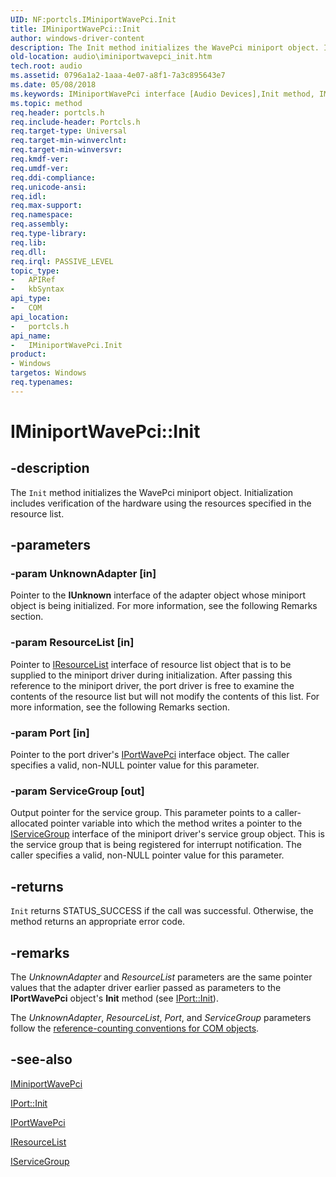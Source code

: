```yaml
---
UID: NF:portcls.IMiniportWavePci.Init
title: IMiniportWavePci::Init
author: windows-driver-content
description: The Init method initializes the WavePci miniport object. Initialization includes verification of the hardware using the resources specified in the resource list.
old-location: audio\iminiportwavepci_init.htm
tech.root: audio
ms.assetid: 0796a1a2-1aaa-4e07-a8f1-7a3c895643e7
ms.date: 05/08/2018
ms.keywords: IMiniportWavePci interface [Audio Devices],Init method, IMiniportWavePci.Init, IMiniportWavePci::Init, Init, Init method [Audio Devices], Init method [Audio Devices],IMiniportWavePci interface, audio.iminiportwavepci_init, audmp-routines_fd2d7813-ebe8-4cf3-8a6c-4ebfccca5826.xml, portcls/IMiniportWavePci::Init
ms.topic: method
req.header: portcls.h
req.include-header: Portcls.h
req.target-type: Universal
req.target-min-winverclnt: 
req.target-min-winversvr: 
req.kmdf-ver: 
req.umdf-ver: 
req.ddi-compliance: 
req.unicode-ansi: 
req.idl: 
req.max-support: 
req.namespace: 
req.assembly: 
req.type-library: 
req.lib: 
req.dll: 
req.irql: PASSIVE_LEVEL
topic_type:
-	APIRef
-	kbSyntax
api_type:
-	COM
api_location:
-	portcls.h
api_name:
-	IMiniportWavePci.Init
product:
- Windows
targetos: Windows
req.typenames: 
---
```


# IMiniportWavePci::Init


## -description


The <code>Init</code> method initializes the WavePci miniport object. Initialization includes verification of the hardware using the resources specified in the resource list.


## -parameters




### -param UnknownAdapter [in]

Pointer to the <b>IUnknown</b> interface of the adapter object whose miniport object is being initialized. For more information, see the following Remarks section.


### -param ResourceList [in]

Pointer to <a href="https://msdn.microsoft.com/library/windows/hardware/ff536976">IResourceList</a> interface of resource list object that is to be supplied to the miniport driver during initialization. After passing this reference to the miniport driver, the port driver is free to examine the contents of the resource list but will not modify the contents of this list. For more information, see the following Remarks section.


### -param Port [in]

Pointer to the port driver's <a href="https://msdn.microsoft.com/library/windows/hardware/ff536905">IPortWavePci</a> interface object. The caller specifies a valid, non-NULL pointer value for this parameter.


### -param ServiceGroup [out]

Output pointer for the service group. This parameter points to a caller-allocated pointer variable into which the method writes a pointer to the <a href="https://msdn.microsoft.com/library/windows/hardware/ff536994">IServiceGroup</a> interface of the miniport driver's service group object. This is the service group that is being registered for interrupt notification. The caller specifies a valid, non-NULL pointer value for this parameter.


## -returns



<code>Init</code> returns STATUS_SUCCESS if the call was successful. Otherwise, the method returns an appropriate error code.




## -remarks



The <i>UnknownAdapter</i> and <i>ResourceList</i> parameters are the same pointer values that the adapter driver earlier passed as parameters to the <b>IPortWavePci</b> object's <b>Init</b> method (see <a href="https://msdn.microsoft.com/library/windows/hardware/ff536943">IPort::Init</a>).

The <i>UnknownAdapter</i>, <i>ResourceList</i>, <i>Port</i>, and <i>ServiceGroup</i> parameters follow the <a href="https://msdn.microsoft.com/e6b19110-37e2-4d23-a528-6393c12ab650">reference-counting conventions for COM objects</a>.




## -see-also




<a href="https://msdn.microsoft.com/library/windows/hardware/ff536724">IMiniportWavePci</a>



<a href="https://msdn.microsoft.com/library/windows/hardware/ff536943">IPort::Init</a>



<a href="https://msdn.microsoft.com/library/windows/hardware/ff536905">IPortWavePci</a>



<a href="https://msdn.microsoft.com/library/windows/hardware/ff536976">IResourceList</a>



<a href="https://msdn.microsoft.com/library/windows/hardware/ff536994">IServiceGroup</a>
 

 

